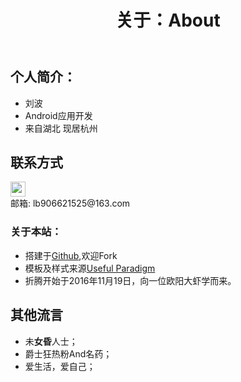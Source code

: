 ﻿---
layout: default
title: "关于：About"
---

## 个人简介：

* 刘波
* Android应用开发
* 来自湖北 现居杭州

## 联系方式

<p class="contact">
 <a href="https://github.com/sabobo/" title="Github联系我"><img src="http://www.github.com/favicon.ico" width="24" height="24" style="display:inline-block;vertical-align:middle"></a><br/>
邮箱: lb906621525@163.com 
</p>

### 关于本站：

* 搭建于[Github](https://github.com/LippiOuYang/LippiOuYang.github.io),欢迎Fork
* 模板及样式来源[Useful Paradigm](http://usefulparadigm.com/)
* 折腾开始于2016年11月19日，向一位欧阳大虾学而来。

## 其他流言
* 未**女昏**人士；
* 爵士狂热粉And名药；
* 爱生活，爱自己；
